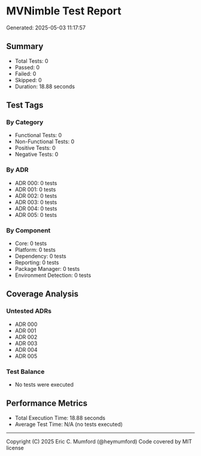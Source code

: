 # MVNimble Test Report

Generated: 2025-05-03 11:17:57

## Summary

* Total Tests: 0
* Passed: 0
* Failed: 0
* Skipped: 0
* Duration: 18.88 seconds

## Test Tags

### By Category

* Functional Tests: 0
* Non-Functional Tests: 0
* Positive Tests: 0
* Negative Tests: 0

### By ADR

* ADR 000: 0 tests
* ADR 001: 0 tests
* ADR 002: 0 tests
* ADR 003: 0 tests
* ADR 004: 0 tests
* ADR 005: 0 tests

### By Component

* Core: 0 tests
* Platform: 0 tests
* Dependency: 0 tests
* Reporting: 0 tests
* Package Manager: 0 tests
* Environment Detection: 0 tests

## Coverage Analysis

### Untested ADRs

* ADR 000
* ADR 001
* ADR 002
* ADR 003
* ADR 004
* ADR 005

### Test Balance

* No tests were executed

## Performance Metrics

* Total Execution Time: 18.88 seconds
* Average Test Time: N/A (no tests executed)



---
Copyright (C) 2025 Eric C. Mumford (@heymumford) Code covered by MIT license
